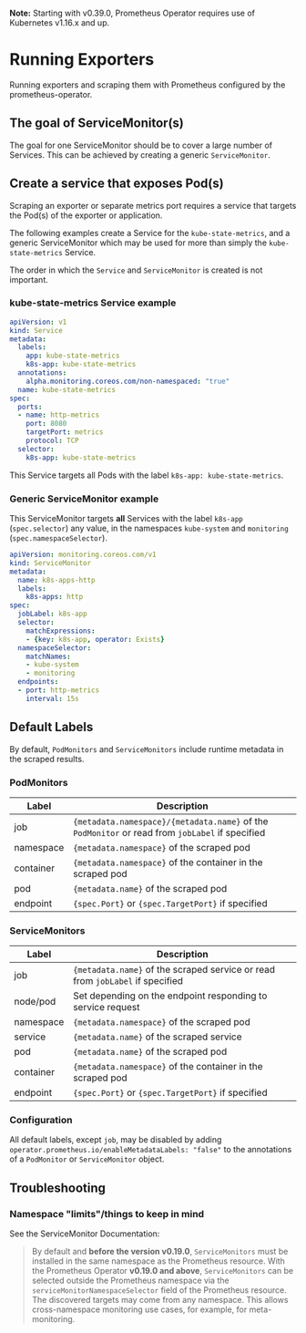 <br>
<div class="alert alert-info" role="alert">
    <i class="fa fa-exclamation-triangle"></i><b> Note:</b> Starting with v0.39.0, Prometheus Operator requires use of Kubernetes v1.16.x and up.
</div>

# Running Exporters

Running exporters and scraping them with Prometheus configured by the prometheus-operator.

## The goal of ServiceMonitor(s)

The goal for one ServiceMonitor should be to cover a large number of Services. This can be achieved by creating a generic `ServiceMonitor`.

## Create a service that exposes Pod(s)

Scraping an exporter or separate metrics port requires a service that targets the Pod(s) of the exporter or application.

The following examples create a Service for the `kube-state-metrics`, and a generic ServiceMonitor which may be used for more than simply the `kube-state-metrics` Service.

The order in which the `Service` and `ServiceMonitor` is created is not important.

### kube-state-metrics Service example

```yaml
apiVersion: v1
kind: Service
metadata:
  labels:
    app: kube-state-metrics
    k8s-app: kube-state-metrics
  annotations:
    alpha.monitoring.coreos.com/non-namespaced: "true"
  name: kube-state-metrics
spec:
  ports:
  - name: http-metrics
    port: 8080
    targetPort: metrics
    protocol: TCP
  selector:
    k8s-app: kube-state-metrics
```

This Service targets all Pods with the label `k8s-app: kube-state-metrics`.

### Generic ServiceMonitor example

This ServiceMonitor targets **all** Services with the label `k8s-app` (`spec.selector`) any value, in the namespaces `kube-system` and `monitoring` (`spec.namespaceSelector`).

```yaml
apiVersion: monitoring.coreos.com/v1
kind: ServiceMonitor
metadata:
  name: k8s-apps-http
  labels:
    k8s-apps: http
spec:
  jobLabel: k8s-app
  selector:
    matchExpressions:
    - {key: k8s-app, operator: Exists}
  namespaceSelector:
    matchNames:
    - kube-system
    - monitoring
  endpoints:
  - port: http-metrics
    interval: 15s
```

## Default Labels

By default, `PodMonitors` and `ServiceMonitors` include runtime metadata in the scraped results.

### PodMonitors

| Label | Description |
| ----- | ----------- |
| job | `{metadata.namespace}/{metadata.name}`  of the `PodMonitor` or read from `jobLabel` if specified |
| namespace | `{metadata.namespace}` of the scraped pod |
| container | `{metadata.namespace}` of the container in the scraped pod |
| pod | `{metadata.name}` of the scraped pod |
| endpoint | `{spec.Port}` or `{spec.TargetPort}` if specified |

### ServiceMonitors

| Label | Description |
| ----- | ----------- |
| job | `{metadata.name}` of the scraped service or read from `jobLabel` if specified |
| node/pod | Set depending on the endpoint responding to service request |
| namespace | `{metadata.namespace}` of the scraped pod |
| service | `{metadata.name}` of the scraped service |
| pod | `{metadata.name}` of the scraped pod |
| container | `{metadata.namespace}` of the container in the scraped pod |
| endpoint | `{spec.Port}` or `{spec.TargetPort}` if specified |

### Configuration

All default labels, except `job`, may be disabled by adding `operator.prometheus.io/enableMetadataLabels: "false"` to the annotations of a `PodMonitor` or `ServiceMonitor` object.

## Troubleshooting

### Namespace "limits"/things to keep in mind

See the ServiceMonitor Documentation:

> By default and **before the version v0.19.0**, `ServiceMonitors` must be installed in the same namespace as the Prometheus resource. With the Prometheus Operator **v0.19.0 and above**, `ServiceMonitors` can be selected outside the Prometheus namespace via the `serviceMonitorNamespaceSelector` field of the Prometheus resource. The discovered targets may come from any namespace. This allows cross-namespace monitoring use cases, for example, for meta-monitoring.
